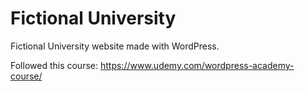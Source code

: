 # Fictional University
Fictional University website made with WordPress. 

Followed this course: https://www.udemy.com/wordpress-academy-course/
